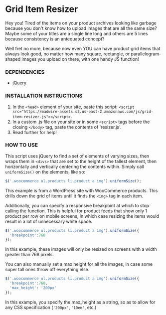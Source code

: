 # Grid Item Resizer

Hey you!
Tired of the items on your product archives looking like garbage because you don't know how to upload images that are all the same size?
Maybe some of your titles are a single line long and others are 5 lines because consistency is an antequated concept?

Well fret no more, because now even YOU can have product grid items that always look good, no matter how many square, rectangle, or parallelogram-shaped images you upload on there, with one handy JS function!

### DEPENDENCIES
- jQuery

### INSTALLATION INSTRUCTIONS

1) In the `<head>` element of your site, paste this script: `<script src="https://madwire-assets.s3.us-east-2.amazonaws.com/js/grid-item-resizer.js"></script>`.
2) In a custom .js file on your site or in some `<script>` tags before the closing `</body>` tag, paste the contents of 'resizer.js'.
3) Read further for help!

### HOW TO USE

This script uses jQuery to find a set of elements of varying sizes, then wraps them in `<divs>` that are set to the height of the tallest element, then horizontally and vertically centering the contents within.
Simply call `uniformSize()` on the elements, like so:
```javascript
$('.woocommerce ul.products li.product a img').uniformSize();
```

This example is from a WordPress site with WooCommerce products. This drills down the grid of items until it finds the `<img>` tag in each item.

Additionally, you can specify a responsive breakpoint at which to stop calling the function. This is helpful for product feeds that show only 1 product per row on mobile screens, in which case resizing the items would result in a lot of unnecessary white space.
```javascript
$('.woocommerce ul.products li.product a img').uniformSize({
  'breakpoint':768
});
```
In this example, these images will only be resized on screens with a width greater than 768 pixels.

You can also manually set a max height for all the images, in case some super tall ones throw off everything else.
```javascript
$('.woocommerce ul.products li.product a img').uniformSize({
  'breakpoint':768,
  'max_height': '200px'
});
```

In this example, you specify the max_height as a string, so as to allow for any CSS specification (`'200px'`, `'10em'`, etc.)
